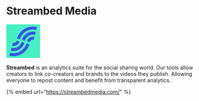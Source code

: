 # Streambed Media

![](../../.gitbook/assets/image-28%20%282%29.png)

**Streambed** is an analytics suite for the social sharing world. Our tools allow creators to link co-creators and brands to the videos they publish. Allowing everyone to repost content and benefit from transparent analytics.

{% embed url="https://streambedmedia.com/" %}



